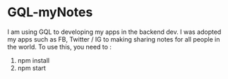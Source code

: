 # GQL-myNotes
I am using GQL to developing my apps in the backend dev. I was adopted my apps such as FB, Twitter / IG to making sharing notes for all people in the world.
To use this, you need to :
1. npm install
2. npm start

